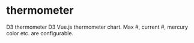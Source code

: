 # thermometer
D3 thermometer
D3 Vue.js thermometer chart. Max #, current #, mercury color etc. are configurable.
